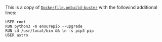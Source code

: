 This is a copy of [`Dockerfile.onbuild-buster`](https://github.com/astronomer/ap-airflow/blob/ab60218040c32fd73ed23d502bb7225e4d1b1336/common/Dockerfile.onbuild-buster) with the followind additional lines:

```
USER root
RUN python3 -m ensurepip --upgrade
RUN cd /usr/local/bin && ln -s pip3 pip
USER astro
```
